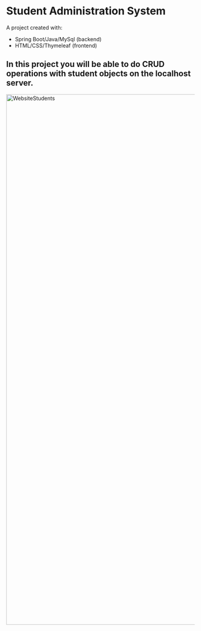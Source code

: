 # Student Administration System
A project created with:
- Spring Boot/Java/MySql (backend)
- HTML/CSS/Thymeleaf (frontend)

## In this project you will be able to do CRUD operations with student objects on the localhost server. 
<img width="1419" alt="WebsiteStudents" src="https://user-images.githubusercontent.com/92215742/155375649-43b7a8c6-1248-4956-99df-187527a4fb9d.png">
